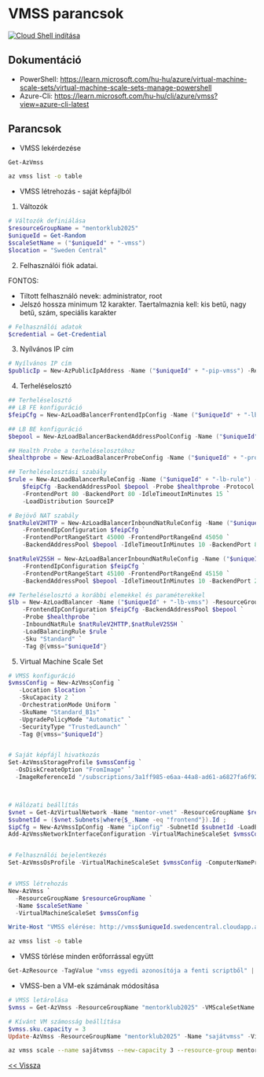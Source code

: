 # VMSS parancsok

[![Cloud Shell indítása](https://learn.microsoft.com/azure/cloud-shell/media/embed-cloud-shell/launch-cloud-shell-1.png)](https://shell.azure.com)

## Dokumentáció

- PowerShell: https://learn.microsoft.com/hu-hu/azure/virtual-machine-scale-sets/virtual-machine-scale-sets-manage-powershell
- Azure-Cli: https://learn.microsoft.com/hu-hu/cli/azure/vmss?view=azure-cli-latest

## Parancsok

- VMSS lekérdezése

```powershell
Get-AzVmss
```

```bash
az vmss list -o table
```

- VMSS létrehozás - saját képfájlból

1. Változók

```powershell
# Változók definiálása
$resourceGroupName = "mentorklub2025"
$uniqueId = Get-Random
$scaleSetName = ("$uniqueId" + "-vmss")
$location = "Sweden Central"
```

2. Felhasználói fiók adatai.

FONTOS:
- Tiltott felhasználó nevek: administrator, root
- Jelszó hossza minimum 12 karakter. Taertalmaznia kell: kis betű, nagy betű, szám, speciális karakter

```powershell
# Felhasználói adatok
$credential = Get-Credential
```

3. Nyílvános IP cím

```powershell
# Nyílvános IP cím
$publicIp = New-AzPublicIpAddress -Name ("$uniqueId" + "-pip-vmss") -ResourceGroupName $resourceGroupName -AllocationMethod Static -DomainNameLabel ("vmss" + "$uniqueId") -Sku "Standard" -Location $location -Tag @{vmss="$uniqueId"}
```

4. Terheléselosztó

```powershell
## Terheléselosztó
## LB FE konfiguráció
$feipCfg = New-AzLoadBalancerFrontendIpConfig -Name ("$uniqueId" + "-lb-fe") -PublicIpAddress $publicIp

## LB BE konfiguráció
$bepool = New-AzLoadBalancerBackendAddressPoolConfig -Name ("$uniqueId" + "-lb-be")

## Health Probe a terheléselosztóhoz
$healthprobe = New-AzLoadBalancerProbeConfig -Name ("$uniqueId" + "-probe") -Protocol "http" -Port 80 -RequestPath "/" -IntervalInSeconds 15 -ProbeCount 15 -ProbeThreshold 10

## Terheléselosztási szabály
$rule = New-AzLoadBalancerRuleConfig -Name ("$uniqueId" + "-lb-rule") -FrontendIPConfiguration `
    $feipCfg -BackendAddressPool $bepool -Probe $healthprobe -Protocol Tcp `
    -FrontendPort 80 -BackendPort 80 -IdleTimeoutInMinutes 15 `
    -LoadDistribution SourceIP

# Bejövő NAT szabály
$natRuleV2HTTP = New-AzLoadBalancerInboundNatRuleConfig -Name ("$uniqueId" + "-nat-HTTP") -Protocol "Tcp" `
    -FrontendIpConfiguration $feipCfg `
    -FrontendPortRangeStart 45000 -FrontendPortRangeEnd 45050 `
    -BackendAddressPool $bepool -IdleTimeoutInMinutes 10 -BackendPort 80

$natRuleV2SSH = New-AzLoadBalancerInboundNatRuleConfig -Name ("$uniqueId" + "-nat-SSH") -Protocol "Tcp" `
    -FrontendIpConfiguration $feipCfg `
    -FrontendPortRangeStart 45100 -FrontendPortRangeEnd 45150 `
    -BackendAddressPool $bepool -IdleTimeoutInMinutes 10 -BackendPort 22

## Terheléselosztó a korábbi elemekkel és paraméterekkel
$lb = New-AzLoadBalancer -Name ("$uniqueId" + "-lb-vmss") -ResourceGroupName $resourceGroupName -Location $location `
    -FrontendIpConfiguration $feipCfg -BackendAddressPool $bepool `
    -Probe $healthprobe `
    -InboundNatRule $natRuleV2HTTP,$natRuleV2SSH `
    -LoadBalancingRule $rule `
    -Sku "Standard" `
    -Tag @{vmss="$uniqueId"}
```

5. Virtual Machine Scale Set

```powershell
# VMSS konfiguráció
$vmssConfig = New-AzVmssConfig `
   -Location $location `
   -SkuCapacity 2 `
   -OrchestrationMode Uniform `
   -SkuName "Standard_B1s" `
   -UpgradePolicyMode "Automatic" `
   -SecurityType "TrustedLaunch" `
   -Tag @{vmss="$uniqueId"}


# Saját képfájl hivatkozás
Set-AzVmssStorageProfile $vmssConfig `
  -OsDiskCreateOption "FromImage" `
  -ImageReferenceId "/subscriptions/3a1ff985-e6aa-44a8-ad61-a6827fa6f92a/resourceGroups/mentorklub-images/providers/Microsoft.Compute/galleries/MentorKlubImages/images/Ubuntu24-Apache2-TesztOldal/versions/2025.02.22" 



# Hálózati beállítás
$vnet = Get-AzVirtualNetwork -Name "mentor-vnet" -ResourceGroupName $resourceGroupName;
$subnetId = ($vnet.Subnets|where{$_.Name -eq "frontend"}).Id ;
$ipCfg = New-AzVmssIpConfig -Name "ipConfig" -SubnetId $subnetId -LoadBalancerBackendAddressPoolsId $lb.BackendAddressPools[0].Id -Primary;
Add-AzVmssNetworkInterfaceConfiguration -VirtualMachineScaleSet $vmssConfig -Name "network-main" -Primary $True -IPConfiguration $IPCfg


# Felhasználói bejelentkezés
Set-AzVmssOsProfile -VirtualMachineScaleSet $vmssConfig -ComputerNamePrefix $uniqueId -AdminUsername $credential.UserName -AdminPassword $credential.Password


# VMSS létrehozás
New-AzVmss `
  -ResourceGroupName $resourceGroupName `
  -Name $scaleSetName `
  -VirtualMachineScaleSet $vmssConfig

Write-Host "VMSS elérése: http://vmss$uniqueId.swedencentral.cloudapp.azure.com"

```

```bash
az vmss list -o table
```

- VMSS törlése minden erőforrással együtt

```powershell
Get-AzResource -TagValue "vmss egyedi azonosítója a fenti scriptből" | Remove-AzResource -Force
```

- VMSS-ben a VM-ek számának módosítása

```powershell
# VMSS letárolása
$vmss = Get-AzVmss -ResourceGroupName "mentorklub2025" -VMScaleSetName "sajátvmss"

# Kívánt VM számosság beállítása
$vmss.sku.capacity = 3
Update-AzVmss -ResourceGroupName "mentorklub2025" -Name "sajátvmss" -VirtualMachineScaleSet $vmss
```

```bash
az vmss scale --name sajátvmss --new-capacity 3 --resource-group mentorklub2025 --verbose
```

[<< Vissza](README.md)
